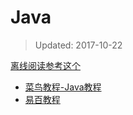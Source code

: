 # Java

> Updated: 2017-10-22

[离线阅读参考这个](https://yangjinjie.github.io/notes/)

- [菜鸟教程-Java教程](http://www.runoob.com/java/java-tutorial.html)
- [易百教程](http://www.yiibai.com/html/java/)
